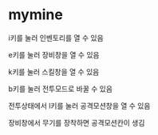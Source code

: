 # mymine

i키를 눌러 인벤토리를 열 수 있음

e키를 눌러 장비창을 열 수 있음

k키를 눌러 스킬창을 열 수 있음

b키를 눌러 전투모드로 바꿀 수 있음

전투상태에서 l키를 눌러 공격모션창을 열 수 있음


장비창에서 무기를 장착하면 공격모션칸이 생김

